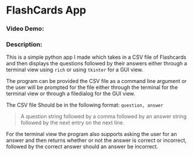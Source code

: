 # FlashCards App

### Video Demo:  <URL HERE>

### Description:

This is a simple python app I made which takes in a CSV file of Flashcards and then displays the questions followed by their answers either through a terminal view using ```rich``` or using ```tkinter``` for a GUI view.

The program can be provided the CSV file as a command line argument or the user will be prompted for the file either through the terminal for the terminal view or through a filedialog for the GUI view.

The CSV file Should be in the following format: 
```question, answer```

> A question string followed by a comma followed by an answer string followed by the next entry on the next line.

For the terminal view the program also supports asking the user for an answer and then returns whether or not the answer is correct or incorrect, followed by the correct answer should an answer be incorrect.